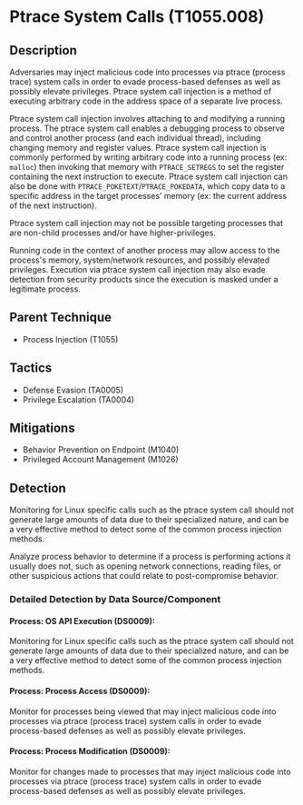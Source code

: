 # Ptrace System Calls (T1055.008)

## Description
Adversaries may inject malicious code into processes via ptrace (process trace) system calls in order to evade process-based defenses as well as possibly elevate privileges. Ptrace system call injection is a method of executing arbitrary code in the address space of a separate live process. 

Ptrace system call injection involves attaching to and modifying a running process. The ptrace system call enables a debugging process to observe and control another process (and each individual thread), including changing memory and register values. Ptrace system call injection is commonly performed by writing arbitrary code into a running process (ex: ```malloc```) then invoking that memory with ```PTRACE_SETREGS``` to set the register containing the next instruction to execute. Ptrace system call injection can also be done with ```PTRACE_POKETEXT```/```PTRACE_POKEDATA```, which copy data to a specific address in the target processes’ memory (ex: the current address of the next instruction).  

Ptrace system call injection may not be possible targeting processes that are non-child processes and/or have higher-privileges. 

Running code in the context of another process may allow access to the process's memory, system/network resources, and possibly elevated privileges. Execution via ptrace system call injection may also evade detection from security products since the execution is masked under a legitimate process. 

## Parent Technique
- Process Injection (T1055)

## Tactics
- Defense Evasion (TA0005)
- Privilege Escalation (TA0004)

## Mitigations
- Behavior Prevention on Endpoint (M1040)
- Privileged Account Management (M1026)

## Detection
Monitoring for Linux specific calls such as the ptrace system call should not generate large amounts of data due to their specialized nature, and can be a very effective method to detect some of the common process injection methods.       

Analyze process behavior to determine if a process is performing actions it usually does not, such as opening network connections, reading files, or other suspicious actions that could relate to post-compromise behavior. 

### Detailed Detection by Data Source/Component
#### Process: OS API Execution (DS0009): 
Monitoring for Linux specific calls such as the ptrace system call should not generate large amounts of data due to their specialized nature, and can be a very effective method to detect some of the common process injection methods.   

#### Process: Process Access (DS0009): 
Monitor for processes being viewed that may inject malicious code into processes via ptrace (process trace) system calls in order to evade process-based defenses as well as possibly elevate privileges.

#### Process: Process Modification (DS0009): 
Monitor for changes made to processes that may inject malicious code into processes via ptrace (process trace) system calls in order to evade process-based defenses as well as possibly elevate privileges.

